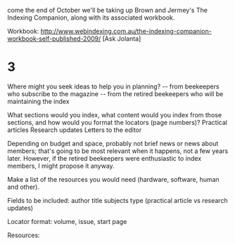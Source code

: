
come the end of October we'll be taking up Brown and Jermey's The Indexing Companion, along with its associated workbook.

Workbook: 
http://www.webindexing.com.au/the-indexing-companion-workbook-self-published-2009/
[Ask Jolanta]



# 3

Where might you seek ideas to help you in planning? 
-- from beekeepers who subscribe to the magazine
-- from the retired beekeepers who will be maintaining the index

What sections would you index, what content would you index from those sections, and how would you format the locators (page numbers)? 
Practical articles
Research updates
Letters to the editor

Depending on budget and space, probably not brief news or news about members; that's going to be most relevant when it happens, not a few years later. However, if the retired beekeepers were enthusiastic to index members, I might propose it anyway. 

Make a list of the resources you would need (hardware, software, human and other). 

Fields to be included: 
author
title
subjects
type (practical article vs research updates) 

Locator format: volume, issue, start page

Resources: 


